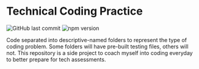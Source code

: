 # Technical Coding Practice

![GitHub last commit](https://img.shields.io/github/last-commit/salpharre/technical-coding-practice) ![npm version](https://badge.fury.io/js/inquirer.svg)

Code separated into descriptive-named folders to represent the type of coding problem. Some folders will have pre-built testing files, others will not. This repository is a side project to coach myself into coding everyday to better prepare for tech assessments.


